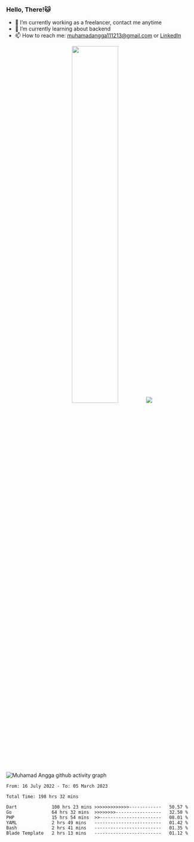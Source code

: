 
### Hello, There!🐱

- 🔭 I’m currently working as a freelancer, contact me anytime
- 🌱 I’m currently learning about backend
- 📫 How to reach me: [muhamadangga111213@gmail.com](mailto:muhamadangga111213@gmail.com) or [LinkedIn](https://www.linkedin.com/in/muhamad-angga)

<p align="center">
    <img width="49.5%" src="https://github-readme-stats.vercel.app/api?username=muhangga&count_private=true&theme=ocean_dark&show_icons=true" />
    &nbsp;
    <img src="https://github-readme-stats.vercel.app/api/top-langs/?username=muhangga&langs_count=8&layout=compact&theme=ocean_dark&show_icons=true" />
</p>

![Muhamad Angga github activity graph](https://github-readme-activity-graph.cyclic.app/graph?username=muhangga&custom_title=Angga&color=708090&theme=github-dark)


<!--START_SECTION:waka-->

```text
From: 16 July 2022 - To: 05 March 2023

Total Time: 198 hrs 32 mins

Dart             100 hrs 23 mins >>>>>>>>>>>>>------------   50.57 %
Go               64 hrs 32 mins  >>>>>>>>-----------------   32.50 %
PHP              15 hrs 54 mins  >>-----------------------   08.01 %
YAML             2 hrs 49 mins   -------------------------   01.42 %
Bash             2 hrs 41 mins   -------------------------   01.35 %
Blade Template   2 hrs 13 mins   -------------------------   01.12 %
```

<!--END_SECTION:waka-->
